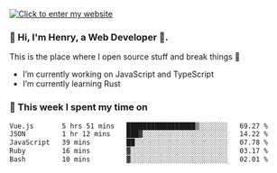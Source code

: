 [![Click to enter my website](https://github.com/zh30/zh30/assets/7930156/bb82b0df-3fb8-4136-8522-734cd2b27f6a)](https://blog.zhanghe.dev) 

### 👋 Hi, I'm Henry, a Web Developer 🚀.

This is the place where I open source stuff and break things :rofl:

- I’m currently working on JavaScript and TypeScript
- I’m currently learning Rust

### 💪 This week I spent my time on

<!--START_SECTION:waka-->

```txt
Vue.js       5 hrs 51 mins   █████████████████▒░░░░░░░   69.27 %
JSON         1 hr 12 mins    ███▓░░░░░░░░░░░░░░░░░░░░░   14.22 %
JavaScript   39 mins         ██░░░░░░░░░░░░░░░░░░░░░░░   07.78 %
Ruby         16 mins         ▓░░░░░░░░░░░░░░░░░░░░░░░░   03.17 %
Bash         10 mins         ▓░░░░░░░░░░░░░░░░░░░░░░░░   02.01 %
```

<!--END_SECTION:waka-->
